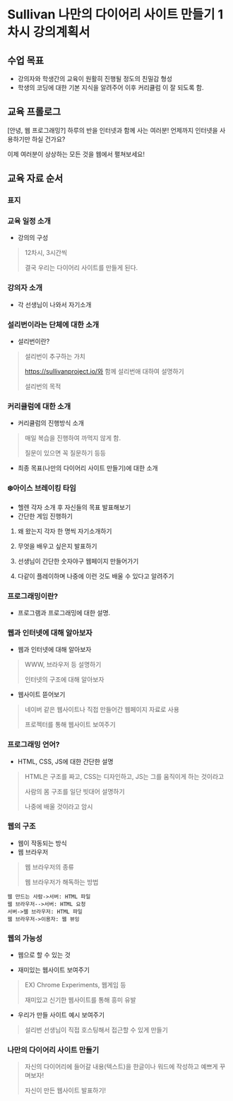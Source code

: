 # Sullivan 나만의 다이어리 사이트 만들기 1차시 강의계획서

## 수업 목표

 - 강의자와 학생간의 교육이 원활히 진행될 정도의 친밀감 형성
 - 학생의 코딩에 대한 기본 지식을 알려주어 이후 커리큘럼 이 잘 되도록 함.



## 교육 프롤로그

[안녕, 웹 프로그래밍?]
하루의 반을 인터넷과 함께 사는 여러분!
언제까지 인터넷을 사용하기만 하실 건가요?

이제 여러분이 상상하는 모든 것을 웹에서 펼쳐보세요!



## 교육 자료 순서



### 표지



### 교육 일정 소개

* 강의의 구성
 > 12차시, 3시간씩
 >
 >  결국 우리는 다이어리 사이트를 만들게 된다.



### 강의자 소개

* 각 선생님이 나와서 자기소개



### 설리번이라는 단체에 대한 소개



* 설리번이란?
 > 설리번이 추구하는 가치
 >
 >  https://sullivanproject.io/와 함께 설리번애 대하여 설명하기
 >
 >  설리번의 목적



### 커리큘럼에 대한 소개

 * 커리큘럼의 진행방식 소개
 > 매일 복습을 진행하여 까먹지 않게 함.
 >
 >  질문이 있으면 꼭 질문하기 등등



 * 최종 목표(나만의 다이어리 사이트 만들기)에 대한 소개



### :snowflake:아이스 브레이킹 타임

 * 헬렌 각자 소개 후 자신들의 목표 발표해보기
 * 간단한 게임 진행하기



1. 왜 왔는지 각자 한 명씩 자기소개하기
2. 무엇을 배우고 싶은지 발표하기



1. 선생님이 간단한 숫자야구 웹페이지 만들어가기
2. 다같이 플레이하며 나중에 이런 것도 배울 수 있다고 알려주기



### 프로그래밍이란?

 * 프로그램과 프로그래밍에 대한 설명.



### 웹과 인터넷에 대해 알아보자

* 웹과 인터넷에 대해 알아보자
 > WWW, 브라우저 등 설명하기
 >
 > 인터넷의 구조에 대해 알아보자



* 웹사이트 뜯어보기
 > 네이버 같은 웹사이트나 직접 만들어간 웹페이지 자료로 사용
 >
 >   프로젝터를 통해 웹사이트 보여주기



### 프로그래밍 언어?

* HTML, CSS, JS에 대한 간단한 설명
 > HTML은 구조를 짜고, CSS는 디자인하고, JS는 그를 움직이게 하는 것이라고
 >
 > 사람의 몸 구조를 일단 빗대어 설명하기
 >
 >  나중에 배울 것이라고 암시



### 웹의 구조

* 웹이 작동되는 방식
* 웹 브라우저
 > 웹 브라우저의 종류
 >
 >
 >
 >   웹 브라우저가 해독하는 방법

 

```sequence
웹 만드는 사람->서버: HTML 파일
웹 브라우저-->서버: HTML 요청
서버->웹 브라우저: HTML 파일
웹 브라우저->이용자: 웹 뷰잉
```



### 웹의 가능성

* 웹으로 할 수 있는 것


* 재미있는 웹사이트 보여주기
 >  EX) Chrome Experiments, 웹게임 등
 >
 >
 >
 >  재미있고 신기한 웹사이트를 통해 흥미 유발



* 우리가 만들 사이트 예시 보여주기
 > 설리번 선생님이 직접 호스팅해서 접근할 수 있게 만들기



### 나만의 다이어리 사이트 만들기

 > 자신의 다이어리에 들어갈 내용(텍스트)을 한글이나 워드에 작성하고 예쁘게 꾸며보자!
 >
 >
 >
 >  자신이 만든 웹사이트 발표하기!
